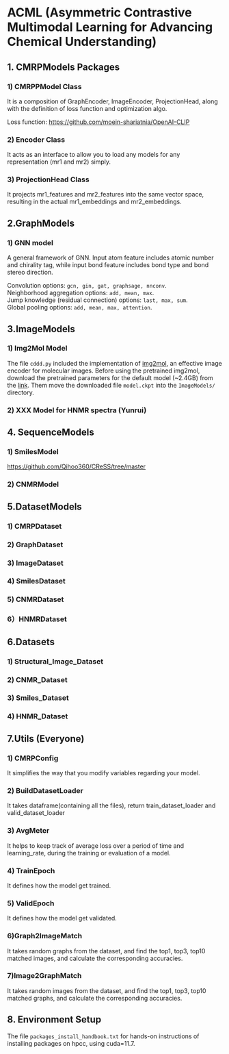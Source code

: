 # ACML (Asymmetric Contrastive Multimodal Learning for Advancing Chemical Understanding)

## 1. CMRPModels Packages

### 1) CMRPPModel Class

It is a composition of GraphEncoder, ImageEncoder, ProjectionHead,
along with the definition of loss function and optimization algo.

Loss function: https://github.com/moein-shariatnia/OpenAI-CLIP

### 2) Encoder Class

It acts as an interface to allow you to load any models for any representation (mr1 and mr2) simply.

### 3) ProjectionHead Class

It projects mr1_features and mr2_features into the same vector space,
resulting in the actual mr1_embeddings and mr2_embeddings.

## 2.GraphModels


### 1) GNN model 
A general framework of GNN. Input atom feature includes atomic number and chirality tag,
while input bond feature includes bond type and bond stereo direction.

Convolution options: `gcn, gin, gat, graphsage, nnconv`. \
Neighborhood aggregation options: `add, mean, max`. \
Jump knowledge (residual connection) options: `last, max, sum`. \
Global pooling options: `add, mean, max, attention`.

## 3.ImageModels

### 1) Img2Mol Model

The file `cddd.py` included the implementation of [img2mol](https://github.com/bayer-science-for-a-better-life/Img2Mol/tree/main),
an effective image encoder for molecular images.
Before using the pretrained img2mol, download the pretrained parameters
for the default model (~2.4GB) from the [link](https://drive.google.com/file/d/1pk21r4Zzb9ZJkszJwP9SObTlfTaRMMtF/view).
Them move the downloaded file `model.ckpt` into the `ImageModels/` directory.

### 2) XXX Model for HNMR spectra (Yunrui)

## 4. SequenceModels

### 1) SmilesModel 
https://github.com/Qihoo360/CReSS/tree/master

### 2) CNMRModel 

## 5.DatasetModels

### 1) CMRPDataset 

### 2) GraphDataset 

### 3) ImageDataset

### 4) SmilesDataset 

### 5) CNMRDataset 

### 6）HNMRDataset

## 6.Datasets 

### 1) Structural_Image_Dataset


### 2) CNMR_Dataset

### 3) Smiles_Dataset


### 4) HNMR_Dataset

## 7.Utils (Everyone)

### 1) CMRPConfig

It simplifies the way that you modify variables regarding your model.

### 2) BuildDatasetLoader

It takes dataframe(containing all the files), return train_dataset_loader
and valid_dataset_loader

### 3) AvgMeter

It helps to  keep track of average loss over a period of time and learning_rate,
during the training or evaluation of a model.

### 4) TrainEpoch

It defines how the model get trained.

### 5) ValidEpoch

It defines how the model get validated.

### 6)Graph2ImageMatch

It takes random graphs from the dataset, and find the top1, top3, top10 matched images,
and calculate the corresponding accuracies.

### 7)Image2GraphMatch

It takes random images from the dataset, and find the top1, top3, top10 matched graphs,
and calculate the corresponding accuracies.

## 8. Environment Setup
The file `packages_install_handbook.txt` for hands-on instructions of installing 
packages on hpcc, using cuda=11.7.



